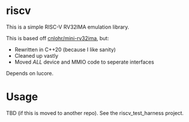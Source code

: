 # riscv

This is a simple RISC-V RV32IMA emulation library.

This is based off [cnlohr/mini-rv32ima](https://github.com/cnlohr/mini-rv32ima), but:

- Rewritten in C++20 (because I like sanity)
- Cleaned up vastly
- Moved *ALL* device and MMIO code to seperate interfaces

Depends on lucore.

# Usage

TBD (if this is moved to another repo). See the riscv_test_harness project.
